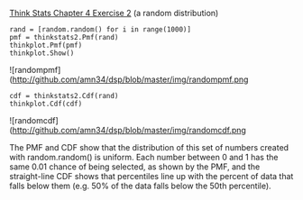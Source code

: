 [Think Stats Chapter 4 Exercise 2](http://greenteapress.com/thinkstats2/html/thinkstats2005.html#toc41) (a random distribution)

    rand = [random.random() for i in range(1000)]
    pmf = thinkstats2.Pmf(rand)
    thinkplot.Pmf(pmf)
    thinkplot.Show()

![randompmf](http://github.com/amn34/dsp/blob/master/img/randompmf.png

    cdf = thinkstats2.Cdf(rand)
    thinkplot.Cdf(cdf)

![randomcdf](http://github.com/amn34/dsp/blob/master/img/randomcdf.png


The PMF and CDF show that the distribution of this set of numbers created with random.random() is uniform. Each number between 0 and 1 has the same 0.01 chance of being selected, as shown by the PMF, and the straight-line CDF shows that percentiles line up with the percent of data that falls below them (e.g. 50% of the data falls below the 50th percentile).
